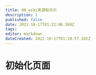 ```yaml
---
title: 00_wiki来源和共识
description: 1
published: false
date: 2022-10-17T01:22:06.569Z
tags: 
editor: markdown
dateCreated: 2022-10-17T01:20:57.502Z
---
```


# 初始化页面